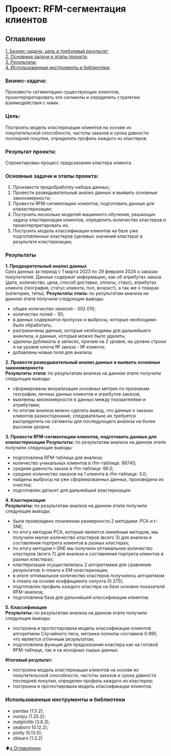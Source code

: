 # Проект: RFM-сегментация клиентов

## Оглавление
[1. Бизнес-задача, цель и требуемый результат;](https://github.com/vadimkopytko/learning/blob/main/SkillFactory/DEGREE/README.md#Бизнес-задача)   
[2. Основные задачи и этапы проекта;](https://github.com/vadimkopytko/learning/blob/main/SkillFactory/DEGREE/README.md#Основные-задачи-и-этапы-проекта)  
[3. Результаты;](https://github.com/vadimkopytko/learning/blob/main/SkillFactory/DEGREE/README.md#Результаты)  
[4. Использованные инструменты и библиотеки;](https://github.com/vadimkopytko/learning/blob/main/SkillFactory/DEGREE/README.md#Использованные-инструменты-и-библиотеки)   


### Бизнес-задача:
Произвести сегментацию существующих клиентов, проинтерпретировать эти сегменты и определить стратегию взаимодействия с ними.

### Цель:
Построить модель кластеризации клиентов на основе их покупательской способности, частоты заказов и срока давности последней покупки, определить профиль каждого из кластеров.

### Результат проекта:
Спроектирован процесс предсказания кластера клиента.

### Основные задачи и этапы проекта:
1. Произвести предобработку набора данных;
2. Провести разведывательный анализ данных и выявить основные закономерности;
3. Провести RFM-сегментацию клиентов, подготовить данные для клаластеризации;
4. Построить несколько моделей машинного обучения, решающих задачу кластеризации клиентов, определить количество кластеров и проинтерпретировать их;
5. Построить модель классификации клиентов на базе уже подготовленных кластеров (целевых значений кластера) в результате кластеризации;

### Результаты
**1. Предварительный анализ данных**  
Срез данных за период с 1 марта 2023 по 29 февраля 2024 о заказах покупателей. Данные содержат информацию, как об атрибутах заказа (дата, количество, цена, способ доставки, оплаты, стаус), атрибутах клиента (география, статус клиента, пол, возраст), а так же о товарах (категории, типы).
**Результаты этапа:** по результатам анализа на данном этапе получили следующие выводы:
* общее количество записей - 302 010;
* количество полей - 30;
* в данных содержатся пропуски и выбросы, которые необходимо было обработать;
* разграничены данные, которые необходимы для дальнейшего ананлиза, и данные, которые можно было удалить;
* удалены дубликаты в записях, причем на 2 уровня, на уровне строки и на уровне ключа № заказа - № клиента;
* добавлены новые поля для анализа.

**2. Провести разведывательный анализ данных и выявить основные закономерности**  
**Результаты этапа:**  по результатам анализа на данном этапе получили следующие выводы:
* сформированы визуализации основных метрик по признакам географии, личных данных клиентов и атрибутов заказов;
* выялвены закономерности в данных между покзаателями и атрибутами;
* по итогам анализа можно сделать вывод, что данные о заказах клиентов разносторонние, следовательно их требуется распределить на сегменты для последующего анализа на более высоком уровне.

**3. Провести RFM-сегментацию клиентов, подготовить данные для клаластеризации** 
**Результаты:** по результатам анализа на данном этапе получили следующие выводы:
* подготовлена RFM-таблица для анализа;
* количество уникальных клиентов в rfm-таблице: 86740;
* средняя давность заказа в rfm-таблице: 96.0;
* среднее количество заказов на 1 клиента в rfm-таблице: 3.0;
* найдены выбросы на уже сформированных данных, произведена их очистка;
* подготовлен датасет для дальнейшей кластеризации.

**4. Кластеризация**  
**Результаты:** по результатам анализа на данном этапе получили следующие выводы:
* была проивзедено понижение размерности 2 методами: PCA и t-SNE;
* по итогу методом PCA, который является линейным методом, мы получили малое количество кластеров (всего 3) для анализа и составления портрета клиентов в разных кластерах;
* по итогу методом t-SNE  мы получили оптимальное количество кластеров (всего 7) для анализа и составления портрета клиентов в разных кластерах;
* кластеризация осуществлялась 2 алгоритмами для сравнения результатов: k-means и EM-кластеризация;
*  в итоге оптимальное количество кластеров получилось алгоритмом k-means на основе коэффициента силуэта (0.375);
* подготовлен профиль каждого кластера на базе основне показателй RFM-анализа;
* подготовлена база для дальнейшей классификации клиентов.

**5. Классификация**  
**Результаты:** по результатам анализа на данном этапе получили следующие выводы:
* построена и протестирована модель классификации клиентов алгоритмом Случайного леса, метрика полноты составила 0.995, что является отличным результатом;
* подготовлена функция для предсказания кластера как на готовой RFM-таблице, так и на исходных сырых данных.

**Итоговый результат:**
* построена модель кластеризации клиентов на основе их покупательской способности, частоты заказов и срока давности последней покупки, определен профиль каждого из кластеров;
* построена и протестирована модель классификации клиентов.

### Использованные инструменты и библиотеки
- pandas (1.5.2);
- numpy (1.25.2);
- matplotlib (3.6.3);
- seaborn (0.12.2);
- plotly (5.13.0);
- sklearn (1.3.2)

:arrow_up:[к Оглавлению](https://github.com/vadimkopytko/learning/blob/main/SkillFactory/DEGREE/README.md#Оглавление)